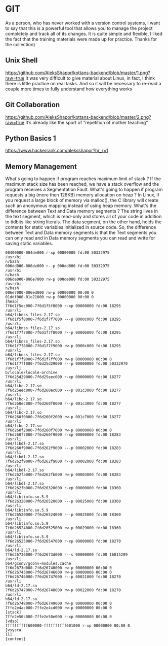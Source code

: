 # GIT
As a person, who has never worked with a version control systems, I want to say that this is a powerful tool that allows you to manage the project completely and track all of its changes.
It is quite simple and flexible, I liked the fact that the training materials were made up for practice.  Thanks for the collection)
## Unix Shell
https://github.com/AleksShapor/kottans-backend/blob/master/1.png?raw=true
It was very difficult to give material about Linux, in fact, I think there is little practice on real tasks. And so it will be necessary to re-read a couple more times to fully understand how everything works
## Git Collaboration
https://github.com/AleksShapor/kottans-backend/blob/master/2.png?raw=true
It’s already like the sport of “repetition of mother teaching”
## Python Basics 1
https://www.hackerrank.com/aleksshapor?hr_r=1
## Memory Management
What's going to happen if program reaches maximum limit of stack ?
If the maximum stack size has been reached, we have a stack overflow and the program receives a Segmentation Fault.
What's going to happen if program requests a big (more then 128KB) memory allocation on heap ?
In Linux, if you request a large block of memory via malloc(), the C library will create such an anonymous mapping instead of using heap memory.
What's the difference between Text and Data memory segments ?
The string lives in the text segment, which is read-only and stores all of your code in addition to tidbits like string literals.
The data segment, on the other hand, holds the contents for static variables initialized in source code.
So, the difference between Text and Data memory segments is that the Text segments you can only read and in Data memory segments you can read and write for saving static variables.
```
00400000-004de000 r-xp 00000000 fd:00 50332975                           /usr/bi                                                                                                             n/bash
006dd000-006de000 r--p 000dd000 fd:00 50332975                           /usr/bi                                                                                                             n/bash
006de000-006e7000 rw-p 000de000 fd:00 50332975                           /usr/bi                                                                                                             n/bash
006e7000-006ed000 rw-p 00000000 00:00 0
01ddf000-01e21000 rw-p 00000000 00:00 0                                  [heap]
7f6d1f5ec000-7f6d1f5f8000 r-xp 00000000 fd:00 18295                      /usr/li                                                                                                             b64/libnss_files-2.17.so
7f6d1f5f8000-7f6d1f7f7000 ---p 0000c000 fd:00 18295                      /usr/li                                                                                                             b64/libnss_files-2.17.so
7f6d1f7f7000-7f6d1f7f8000 r--p 0000b000 fd:00 18295                      /usr/li                                                                                                             b64/libnss_files-2.17.so
7f6d1f7f8000-7f6d1f7f9000 rw-p 0000c000 fd:00 18295                      /usr/li                                                                                                             b64/libnss_files-2.17.so
7f6d1f7f9000-7f6d1f7ff000 rw-p 00000000 00:00 0
7f6d1f7ff000-7f6d25d29000 r--p 00000000 fd:00 50332970                   /usr/li                                                                                                             b/locale/locale-archive
7f6d25d29000-7f6d25eec000 r-xp 00000000 fd:00 18277                      /usr/li                                                                                                             b64/libc-2.17.so
7f6d25eec000-7f6d260ec000 ---p 001c3000 fd:00 18277                      /usr/li                                                                                                             b64/libc-2.17.so
7f6d260ec000-7f6d260f0000 r--p 001c3000 fd:00 18277                      /usr/li                                                                                                             b64/libc-2.17.so
7f6d260f0000-7f6d260f2000 rw-p 001c7000 fd:00 18277                      /usr/li                                                                                                             b64/libc-2.17.so
7f6d260f2000-7f6d260f7000 rw-p 00000000 00:00 0
7f6d260f7000-7f6d260f9000 r-xp 00000000 fd:00 18283                      /usr/li                                                                                                             b64/libdl-2.17.so
7f6d260f9000-7f6d262f9000 ---p 00002000 fd:00 18283                      /usr/li                                                                                                             b64/libdl-2.17.so
7f6d262f9000-7f6d262fa000 r--p 00002000 fd:00 18283                      /usr/li                                                                                                             b64/libdl-2.17.so
7f6d262fa000-7f6d262fb000 rw-p 00003000 fd:00 18283                      /usr/li                                                                                                             b64/libdl-2.17.so
7f6d262fb000-7f6d26320000 r-xp 00000000 fd:00 18360                      /usr/li                                                                                                             b64/libtinfo.so.5.9
7f6d26320000-7f6d26520000 ---p 00025000 fd:00 18360                      /usr/li                                                                                                             b64/libtinfo.so.5.9
7f6d26520000-7f6d26524000 r--p 00025000 fd:00 18360                      /usr/li                                                                                                             b64/libtinfo.so.5.9
7f6d26524000-7f6d26525000 rw-p 00029000 fd:00 18360                      /usr/li                                                                                                             b64/libtinfo.so.5.9
7f6d26525000-7f6d26547000 r-xp 00000000 fd:00 18270                      /usr/li                                                                                                             b64/ld-2.17.so
7f6d26736000-7f6d2673d000 r--s 00000000 fd:00 16815209                   /usr/li                                                                                                             b64/gconv/gconv-modules.cache
7f6d2673d000-7f6d26740000 rw-p 00000000 00:00 0
7f6d26743000-7f6d26746000 rw-p 00000000 00:00 0
7f6d26746000-7f6d26747000 r--p 00021000 fd:00 18270                      /usr/li                                                                                                             b64/ld-2.17.so
7f6d26747000-7f6d26748000 rw-p 00022000 fd:00 18270                      /usr/li                                                                                                             b64/ld-2.17.so
7f6d26748000-7f6d26749000 rw-p 00000000 00:00 0
7ffe2e4ac000-7ffe2e4cd000 rw-p 00000000 00:00 0                          [stack]
7ffe2e50c000-7ffe2e50e000 r-xp 00000000 00:00 0                          [vdso]
ffffffffff600000-ffffffffff601000 r-xp 00000000 00:00 0                  [vsysca                                                                                                             ll]
{content}
```
